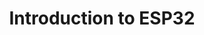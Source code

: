 ---
layout: default
title: Introduction to ESP32
nav_order: 2
has_clindren: false
description: "Introduction to ESP32 microcontroller based on Xtensa LX6 microprocessor @ 240 MHz."
permalink: /esp32
---